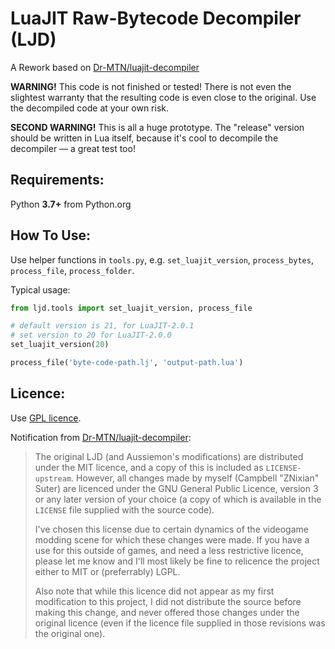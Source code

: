 LuaJIT Raw-Bytecode Decompiler (LJD)
===

A Rework based on [Dr-MTN/luajit-decompiler](https://github.com/Dr-MTN/luajit-decompiler)

__WARNING!__ This code is not finished or tested! There is not even
the slightest warranty that the resulting code is even close to the original.
Use the decompiled code at your own risk.

__SECOND WARNING!__ This is all a huge prototype. The "release" version
should be written in Lua itself, because it's cool to
decompile the decompiler — a great test too!


Requirements:
---

Python __3.7+__ from Python.org


How To Use:
---

Use helper functions in `tools.py`, e.g. `set_luajit_version`, `process_bytes`, `process_file`, `process_folder`.

Typical usage:
```python
from ljd.tools import set_luajit_version, process_file

# default version is 21, for LuaJIT-2.0.1
# set version to 20 for LuaJIT-2.0.0
set_luajit_version(20)

process_file('byte-code-path.lj', 'output-path.lua')
```


Licence:
---
Use [GPL licence](LICENSE).

Notification from [Dr-MTN/luajit-decompiler](https://github.com/Dr-MTN/luajit-decompiler):

> The original LJD (and Aussiemon's modifications) are distributed under the MIT licence, and a
> copy of this is included as `LICENSE-upstream`. However, all changes made by myself
> (Campbell "ZNixian" Suter) are licenced under the GNU General Public Licence, version 3 or any later
> version of your choice (a copy of which is available in the `LICENSE` file supplied with the source code).
> 
> I've chosen this license due to certain dynamics of the videogame modding scene for which these changes
> were made. If you have a use for this outside of games, and need a less restrictive licence, please let me know
> and I'll most likely be fine to relicence the project either to MIT or (preferrably) LGPL.
> 
> Also note that while this licence did not appear as my first modification to this project, I did not
> distribute the source before making this change, and never offered those changes under the original licence
> (even if the licence file supplied in those revisions was the original one).
